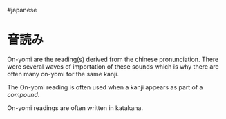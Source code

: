 #japanese 
# 音読み
On-yomi are the reading(s) derived from the chinese pronunciation. There were several waves of importation of these sounds which is why there are often many on-yomi for the same kanji.

The On-yomi reading is often used when a kanji appears as part of a *compound*.

On-yomi readings are often written in katakana.